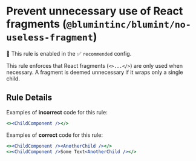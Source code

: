 # Prevent unnecessary use of React fragments (`@blumintinc/blumint/no-useless-fragment`)

💼 This rule is enabled in the ✅ `recommended` config.

<!-- end auto-generated rule header -->

This rule enforces that React fragments (`<>...</>`) are only used when necessary. A fragment is deemed unnecessary if it wraps only a single child.

## Rule Details

Examples of **incorrect** code for this rule:

```jsx
<><ChildComponent /></>
```

Examples of **correct** code for this rule:

```jsx
<><ChildComponent /><AnotherChild /></>
<><ChildComponent />Some Text<AnotherChild /></>
```

